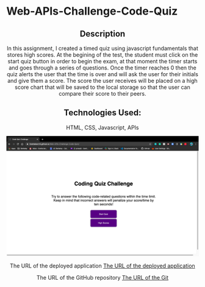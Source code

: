 # Web-APIs-Challenge-Code-Quiz
<!DOCTYPE html>

<html lang="en-us">
    <head>
        <meta charset="UTF-8" />
    </head>
    <header>
        <h2>
            Description
        </h2>
            <p>
            In this assignment, I created a timed quiz using javascript fundamentals that stores high scores. At the begining of the test, the student must click on the start quiz button in order to begin the exam, at that moment the timer starts and goes through a series of questions. Once the timer reaches 0 then the quiz alerts the user that the time is over and will ask the user for their initials and give them a score. The score the user receives will be placed on a high score chart that will be saved to the local storage so that the user can compare their score to their peers.
            </p>
        <h2>
            Technologies Used:
        </h2>   
            <p>
                HTML, CSS, Javascript, APIs
            </p>
    <header>
    <section>
      <img src="./assets/images/screenshot.jpg">
    </section>
    <section>
        <p>
            The URL of the deployed application
            <a href="https://lizetteleon14.github.io/Web-APIs-Challenge-Code-Quiz/">The URL of the deployed application</a>
        </p>
    </section>
    <section>
        <p>
            The URL of the GitHub repository 
            <a href="https://github.com/lizetteleon14/Web-APIs-Challenge-Code-Quiz">The URL of the Git</a>
        </p>
    </section>